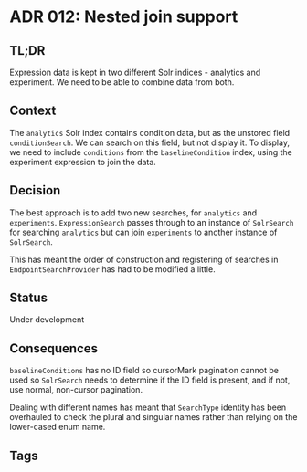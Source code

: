 # ADR 012: Nested join support

## TL;DR
Expression data is kept in two different Solr indices - analytics and experiment. We need to be able to combine data from both.

## Context
The `analytics` Solr index contains condition data, but as the unstored field `conditionSearch`. We can search on this field, but not display it. To display, we need to include `conditions` from the `baselineCondition` index, using the experiment expression to join the data.

## Decision
The best approach is to add two new searches, for `analytics` and `experiments`. `ExpressionSearch` passes through to an instance of `SolrSearch` 
for searching `analytics` but can join `experiments` to another instance of `SolrSearch`.

This has meant the order of construction and registering of searches in `EndpointSearchProvider` has had to be modified a little.

## Status
Under development

## Consequences
`baselineConditions` has no ID field so cursorMark pagination cannot be used so `SolrSearch` needs to determine if the ID field is present, and if not, use normal, non-cursor pagination.  

Dealing with different names has meant that `SearchType` identity has been overhauled to check the plural and singular names rather than relying on the lower-cased enum name.

## Tags
